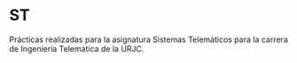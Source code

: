 # ST

Prácticas realizadas para la asignatura Sistemas Telemáticos para la carrera de Ingenieria Telemática de la URJC.
